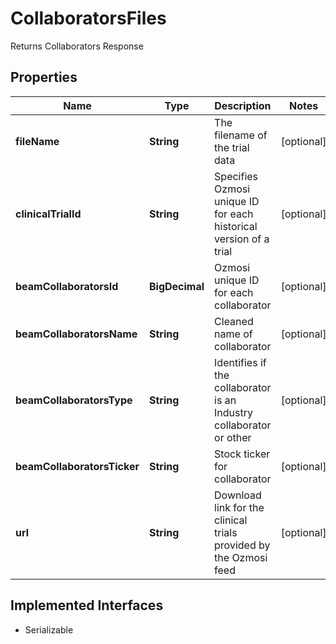 

# CollaboratorsFiles

Returns Collaborators Response

## Properties

Name | Type | Description | Notes
------------ | ------------- | ------------- | -------------
**fileName** | **String** | The filename of the trial data |  [optional]
**clinicalTrialId** | **String** | Specifies Ozmosi unique ID for each historical version of a trial |  [optional]
**beamCollaboratorsId** | **BigDecimal** | Ozmosi unique ID for each collaborator |  [optional]
**beamCollaboratorsName** | **String** | Cleaned name of collaborator |  [optional]
**beamCollaboratorsType** | **String** | Identifies if the collaborator is an Industry collaborator or other |  [optional]
**beamCollaboratorsTicker** | **String** | Stock ticker for collaborator |  [optional]
**url** | **String** | Download link for the clinical trials provided by the Ozmosi feed |  [optional]


## Implemented Interfaces

* Serializable


